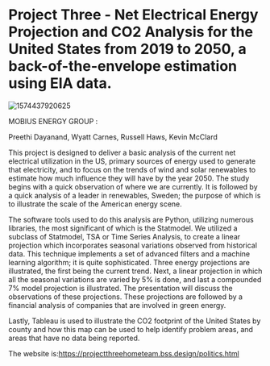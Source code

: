 # Project  Three - Net Electrical Energy Projection and CO2 Analysis for the United States from 2019 to 2050, a back-of-the-envelope estimation using EIA data.

![1574437920625](C:\Users\kevin\AppData\Roaming\Typora\typora-user-images\1574437920625.png)

MOBIUS ENERGY GROUP :

Preethi Dayanand, Wyatt Carnes, Russell Haws, Kevin McClard

This project is designed to deliver a basic analysis of the current net electrical utilization in the US, primary sources of energy used to generate that electricity, and to focus on the trends of wind and solar renewables to estimate how much influence they will have by the year 2050.  The study begins with a quick observation of where we are currently.  It is followed by a quick analysis of a leader in renewables, Sweden; the purpose of which is to illustrate the scale of the American energy scene.  

The software tools used to do this analysis are Python, utilizing numerous libraries, the most significant of which is the Statmodel.  We utilized a subclass of Statmodel, TSA or Time Series Analysis, to create a linear projection which incorporates seasonal variations observed from historical data.  This technique implements a set of advanced filters and a machine learning algorithm; it is quite sophisticated.  Three energy projections are illustrated, the first being the current trend.  Next, a linear projection in which all the seasonal variations are varied by 5% is done, and last a compounded 7% model projection is illustrated.  The presentation will discuss the observations of these projections.  These projections are followed by a financial analysis of companies that are involved in green energy.

Lastly, Tableau is used to illustrate the CO2 footprint of the United States by county and how this map can be used to help identify problem areas, and areas that have no data being reported.  

The website is:https://projectthreehometeam.bss.design/politics.html
